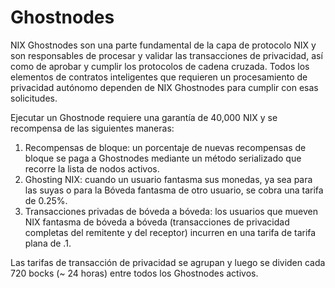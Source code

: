 # Ghostnodes

NIX Ghostnodes son una parte fundamental de la capa de protocolo NIX y son responsables de procesar y validar las transacciones de privacidad, así como de aprobar y cumplir los protocolos de cadena cruzada. Todos los elementos de contratos inteligentes que requieren un procesamiento de privacidad autónomo dependen de NIX Ghostnodes para cumplir con esas solicitudes.

Ejecutar un Ghostnode requiere una garantía de 40,000 NIX y se recompensa de las siguientes maneras:

1.  Recompensas de bloque: un porcentaje de nuevas recompensas de bloque se paga a Ghostnodes mediante un método serializado que recorre la lista de nodos activos.
2.  Ghosting NIX: cuando un usuario fantasma sus monedas, ya sea para las suyas o para la Bóveda fantasma de otro usuario, se cobra una tarifa de 0.25%.
3.  Transacciones privadas de bóveda a bóveda: los usuarios que mueven NIX fantasma de bóveda a bóveda \(transacciones de privacidad completas del remitente y del receptor\) incurren en una tarifa de tarifa plana de .1.

Las tarifas de transacción de privacidad se agrupan y luego se dividen cada 720 bocks \(~ 24 horas\) entre todos los Ghostnodes activos.

